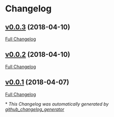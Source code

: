 # Changelog

## [v0.0.3](https://github.com/lacostej/freshsales/tree/v0.0.3) (2018-04-10)

[Full Changelog](https://github.com/lacostej/freshsales/compare/v0.0.2...v0.0.3)

## [v0.0.2](https://github.com/lacostej/freshsales/tree/v0.0.2) (2018-04-10)

[Full Changelog](https://github.com/lacostej/freshsales/compare/v0.0.1...v0.0.2)

## [v0.0.1](https://github.com/lacostej/freshsales/tree/v0.0.1) (2018-04-07)

[Full Changelog](https://github.com/lacostej/freshsales/compare/66dfd112bbc33471f81df446f8dc3e5ff19fdfc8...v0.0.1)



\* *This Changelog was automatically generated by [github_changelog_generator](https://github.com/github-changelog-generator/github-changelog-generator)*

